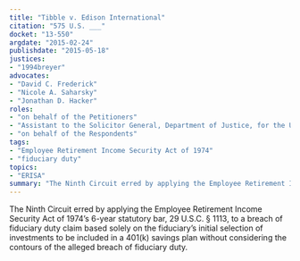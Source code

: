 ```yaml
---
title: "Tibble v. Edison International"
citation: "575 U.S. ___"
docket: "13-550"
argdate: "2015-02-24"
publishdate: "2015-05-18"
justices:
- "1994breyer"
advocates:
- "David C. Frederick"
- "Nicole A. Saharsky"
- "Jonathan D. Hacker"
roles:
- "on behalf of the Petitioners"
- "Assistant to the Solicitor General, Department of Justice, for the United States, as amicus curiae, supporting the Petitioners"
- "on behalf of the Respondents"
tags:
- "Employee Retirement Income Security Act of 1974"
- "fiduciary duty"
topics:
- "ERISA"
summary: "The Ninth Circuit erred by applying the Employee Retirement Income Security Act of 1974’s 6-year statutory bar, 29 U.S.C. § 1113, to a breach of fiduciary duty claim based solely on the fiduciary’s initial selection of investments to be included in a 401(k) savings plan without considering the contours of the alleged breach of fiduciary duty."
---
```

The Ninth Circuit erred by applying the Employee Retirement Income Security Act of 1974’s 6-year statutory bar, 29 U.S.C. § 1113, to a breach of fiduciary duty claim based solely on the fiduciary’s initial selection of investments to be included in a 401(k) savings plan without considering the contours of the alleged breach of fiduciary duty.

